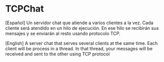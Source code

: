 # TCPChat 

[Español] 
Un servidor chat que atiende a varios clientes a la vez. Cada cliente será atendido en un hilo de ejecución. En ese hilo se recibirán sus mensajes y se enviarán al resto usando protocolo TCP. 

[English]  A server chat that serves several clients at the same time. Each client will be process in a thread. In that thread, your messages will be received and sent to the other using TCP protocol
